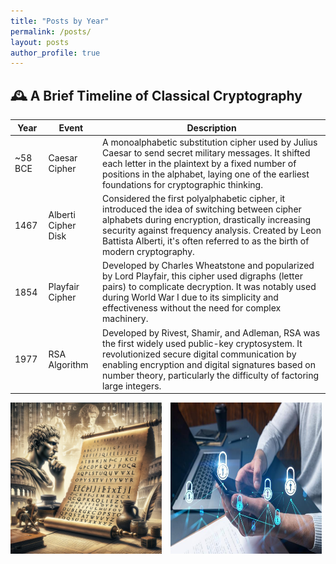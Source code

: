 ```yaml
---
title: "Posts by Year"
permalink: /posts/
layout: posts
author_profile: true
---
```


## 🕰️ A Brief Timeline of Classical Cryptography

| Year      | Event                          | Description                                                                 |
|-----------|--------------------------------|-----------------------------------------------------------------------------|
| ~58 BCE   | Caesar Cipher                  | A monoalphabetic substitution cipher used by Julius Caesar to send secret military messages. It shifted each letter in the plaintext by a fixed number of positions in the alphabet, laying one of the earliest foundations for cryptographic thinking. |
| 1467      | Alberti Cipher Disk            | Considered the first polyalphabetic cipher, it introduced the idea of switching between cipher alphabets during encryption, drastically increasing security against frequency analysis. Created by Leon Battista Alberti, it's often referred to as the birth of modern cryptography. |
| 1854      | Playfair Cipher                | Developed by Charles Wheatstone and popularized by Lord Playfair, this cipher used digraphs (letter pairs) to complicate decryption. It was notably used during World War I due to its simplicity and effectiveness without the need for complex machinery. |
| 1977      | RSA Algorithm                  | Developed by Rivest, Shamir, and Adleman, RSA was the first widely used public-key cryptosystem. It revolutionized secure digital communication by enabling encryption and digital signatures based on number theory, particularly the difficulty of factoring large integers. |
<div style="display: flex; gap: 1em;">
  <img src="/assets/images/caesar.png" alt="Caesar Cipher" style="width: 48%;">
  <img src="/assets/images/rsa.jpg" alt="RSA Diagram" style="width: 48%;">
</div>